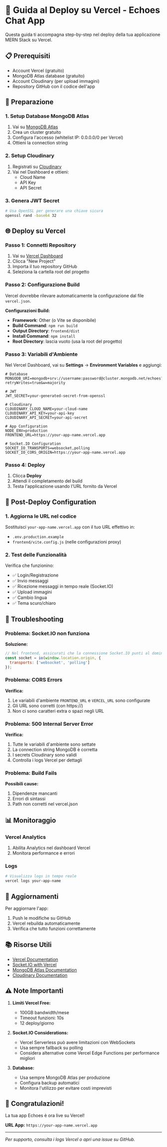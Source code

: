 # 🚀 Guida al Deploy su Vercel - Echoes Chat App

Questa guida ti accompagna step-by-step nel deploy della tua applicazione MERN Stack su Vercel.

## 📋 Prerequisiti

- Account Vercel (gratuito)
- MongoDB Atlas database (gratuito)
- Account Cloudinary (per upload immagini)
- Repository GitHub con il codice dell'app

## 🔧 Preparazione

### 1. Setup Database MongoDB Atlas

1. Vai su [MongoDB Atlas](https://www.mongodb.com/atlas)
2. Crea un cluster gratuito
3. Configura l'accesso (whitelist IP: 0.0.0.0/0 per Vercel)
4. Ottieni la connection string

### 2. Setup Cloudinary

1. Registrati su [Cloudinary](https://cloudinary.com/)
2. Vai nel Dashboard e ottieni:
   - Cloud Name
   - API Key
   - API Secret

### 3. Genera JWT Secret

```bash
# Usa OpenSSL per generare una chiave sicura
openssl rand -base64 32
```

## 🌐 Deploy su Vercel

### Passo 1: Connetti Repository

1. Vai su [Vercel Dashboard](https://vercel.com/dashboard)
2. Clicca "New Project"
3. Importa il tuo repository GitHub
4. Seleziona la cartella root del progetto

### Passo 2: Configurazione Build

Vercel dovrebbe rilevare automaticamente la configurazione dal file `vercel.json`. 

**Configurazioni Build:**
- **Framework**: Other (o Vite se disponibile)
- **Build Command**: `npm run build`
- **Output Directory**: `frontend/dist`
- **Install Command**: `npm install`
- **Root Directory**: lascia vuoto (usa la root del progetto)

### Passo 3: Variabili d'Ambiente

Nel Vercel Dashboard, vai su **Settings** → **Environment Variables** e aggiungi:

```env
# Database
MONGODB_URI=mongodb+srv://username:password@cluster.mongodb.net/echoes?retryWrites=true&w=majority

# JWT
JWT_SECRET=your-generated-secret-from-openssl

# Cloudinary
CLOUDINARY_CLOUD_NAME=your-cloud-name
CLOUDINARY_API_KEY=your-api-key
CLOUDINARY_API_SECRET=your-api-secret

# App Configuration
NODE_ENV=production
FRONTEND_URL=https://your-app-name.vercel.app

# Socket.IO Configuration
SOCKET_IO_TRANSPORTS=websocket,polling
SOCKET_IO_CORS_ORIGIN=https://your-app-name.vercel.app
```

### Passo 4: Deploy

1. Clicca **Deploy**
2. Attendi il completamento del build
3. Testa l'applicazione usando l'URL fornito da Vercel

## 🔧 Post-Deploy Configuration

### 1. Aggiorna le URL nel codice

Sostituisci `your-app-name.vercel.app` con il tuo URL effettivo in:

- `.env.production.example`
- `frontend/vite.config.js` (nelle configurazioni proxy)

### 2. Test delle Funzionalità

Verifica che funzionino:
- ✅ Login/Registrazione
- ✅ Invio messaggi
- ✅ Ricezione messaggi in tempo reale (Socket.IO)
- ✅ Upload immagini
- ✅ Cambio lingua
- ✅ Tema scuro/chiaro

## 🐛 Troubleshooting

### Problema: Socket.IO non funziona

**Soluzione:**
```javascript
// Nel frontend, assicurati che la connessione Socket.IO punti al dominio corretto
const socket = io(window.location.origin, {
  transports: ['websocket', 'polling']
});
```

### Problema: CORS Errors

**Verifica:**
1. Le variabili d'ambiente `FRONTEND_URL` e `VERCEL_URL` sono configurate
2. Gli URL sono corretti (con https://)
3. Non ci sono caratteri extra o spazi negli URL

### Problema: 500 Internal Server Error

**Verifica:**
1. Tutte le variabili d'ambiente sono settate
2. La connection string MongoDB è corretta
3. I secrets Cloudinary sono validi
4. Controlla i logs Vercel per dettagli

### Problema: Build Fails

**Possibili cause:**
1. Dipendenze mancanti
2. Errori di sintassi
3. Path non corretti nel vercel.json

## 📊 Monitoraggio

### Vercel Analytics

1. Abilita Analytics nel dashboard Vercel
2. Monitora performance e errori

### Logs

```bash
# Visualizza logs in tempo reale
vercel logs your-app-name
```

## 🔄 Aggiornamenti

Per aggiornare l'app:

1. Push le modifiche su GitHub
2. Vercel rebuilda automaticamente
3. Verifica che tutto funzioni correttamente

## 📚 Risorse Utili

- [Vercel Documentation](https://vercel.com/docs)
- [Socket.IO with Vercel](https://socket.io/docs/v4/how-to/deploy-on-vercel/)
- [MongoDB Atlas Documentation](https://docs.atlas.mongodb.com/)
- [Cloudinary Documentation](https://cloudinary.com/documentation)

## ⚠️ Note Importanti

1. **Limiti Vercel Free:**
   - 100GB bandwidth/mese
   - Timeout funzioni: 10s
   - 12 deploy/giorno

2. **Socket.IO Considerations:**
   - Vercel Serverless può avere limitazioni con WebSockets
   - Usa sempre fallback su polling
   - Considera alternative come Vercel Edge Functions per performance migliori

3. **Database:**
   - Usa sempre MongoDB Atlas per produzione
   - Configura backup automatici
   - Monitora l'utilizzo per evitare costi imprevisti

## 🎉 Congratulazioni!

La tua app Echoes è ora live su Vercel! 

**URL App:** `https://your-app-name.vercel.app`

---

*Per supporto, consulta i logs Vercel o apri una issue su GitHub.*
